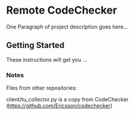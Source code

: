 # Remote CodeChecker

One Paragraph of project description goes here...

## Getting Started

These instructions will get you ...

### Notes

Files from other repositories:

client/tu_collector.py is a copy from CodeChecker (https://github.com/Ericsson/codechecker)